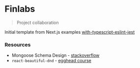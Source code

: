# Finlabs

> Project collaboration

Initial template from Next.js examples [with-typescript-eslint-jest](https://github.com/vercel/next.js/tree/canary/examples/with-typescript-eslint-jest)

### Resources

- Mongoose Schema Design - [stackoverflow](https://stackoverflow.com/questions/54550224/mongoose-mongodb-basic-trello-like-scheme-problem-with-rendering-in-vue)
- `react-beautiful-dnd` - [egghead course](https://egghead.io/lessons/react-course-introduction-beautiful-and-accessible-drag-and-drop-with-react-beautiful-dnd)
